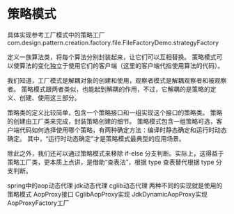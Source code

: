 # 策略模式

具体实现参考工厂模式中的策略工厂
com.design.pattern.creation.factory.file.FileFactoryDemo.strategyFactory

定义一族算法类，将每个算法分别封装起来，让它们可以互相替换。
策略模式可以使算法的变化独立于使用它们的客户端（这里的客户端代指使用算法的代码）。

我们知道，工厂模式是解耦对象的创建和使用，观察者模式是解耦观察者和被观察者。
策略模式跟两者类似，也能起到解耦的作用，不过，它解耦的是策略的定义、创建、使用这三部分。

策略类的定义比较简单，包含一个策略接口和一组实现这个接口的策略类。
策略的创建由工厂类来完成，封装策略创建的细节。
策略模式包含一组策略可选，客户端代码如何选择使用哪个策略，有两种确定方法：编译时静态确定和运行时动态确定。
其中，“运行时动态确定”才是策略模式最典型的应用场景。

除此之外，我们还可以通过策略模式来移除 if-else 分支判断。实际上，这得益于策略工厂类，更本质上点讲，是借助“查表法”，根据 type 查表替代根据 type 分支判断。

spring中的aop动态代理 jdk动态代理 cglib动态代理 两种不同的实现就是使用的策略模式
AopProxy接口  CglibAopProxy实现 JdkDynamicAopProxy实现
AopProxyFactory工厂